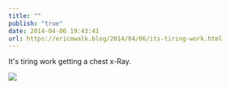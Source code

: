 ```yaml
---
title: ""
publish: "true"
date: 2014-04-06 19:43:41
url: https://ericmwalk.blog/2014/04/06/its-tiring-work.html
---
```


It's tiring work getting a chest x-Ray.

![](https://ericmwalk.blog/uploads/2022/5200b0970f.jpg)